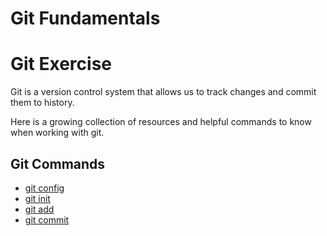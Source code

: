 # Git Fundamentals

# Git Exercise

Git is a version control system that allows us to track changes and commit them to history. 

Here is a growing collection of resources and helpful commands to know when working with git. 

## Git Commands 
- [git config](./Commands/Config.md)
- [git init](./Commands/Init.md)
- [git add](./Commands/Adds.md)
- [git commit](./Commands/Commit.md)


